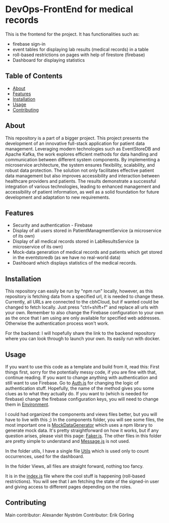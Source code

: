 # DevOps-FrontEnd for medical records
This is the frontend for the project. It has functionalities such as:
* firebase sign-in
* event tables for displaying lab results (medical records) in a table
* roll-based restrictions on pages with help of firestore (firebase)
* Dashboard for displaying statistics

## Table of Contents

- [About](#about)
- [Features](#features)
- [Installation](#installation)
- [Usage](#usage)
- [Contributing](#contributing)

## About
This repository is a part of a bigger project.
This project presents the development of an innovative full-stack application for patient data management. Leveraging modern technologies such as EventStoreDB and Apache Kafka, the work explores efficient methods for data handling and communication between different system components. By implementing a microservice architecture, the system ensures flexibility, scalability, and robust data protection. The solution not only facilitates effective patient data management but also improves accessibility and interaction between healthcare providers and patients. The results demonstrate a successful integration of various technologies, leading to enhanced management and accessibility of patient information, as well as a solid foundation for future development and adaptation to new requirements. 

## Features
* Security and authentication - Firebase
* Display of all users stored in PatientManagmentService (a microservice of its own)
* Display of all medical records stored in LabResultsService (a microservice of its own)
* Mock-data generation of medical records and patients which get stored in the eventstoredb (as we have no real-world data)
* Dashboard which displays statistics of the medical records.

## Installation
This repository can easily be run by "npm run" locally, however, as this repository is fetching data from a specified url, it is needed to change these.
Currently, all URLs are connected to the cbhCloud, but if wanted could be changed to fetch locally. Just press "ctrl+shift+f" and replace all urls with your own.
Remember to also change the Firebase configuration to your own as the once that I am using are only available for specified web addresses. Otherwise the authentication process won't work.

For the backend:
I will hopefully share the link to the backend repository where you can look through to launch your own. Its easily run with docker.

## Usage

If you want to use this code as a template and build from it, read this:
First things first, sorry for the potentially messy code, if you are fine with that, continue reading.
If you want to change anything with authentication and still want to use Firebase. Go to [Auth.js](src/authentication/auth.js) for changing the logic of authentication stuff. Hopefully, the name of the method gives you some clues as to what they actually do. If you want to (which is needed for firebase) change the firebase configuration keys, you will need to change them in [Environment](.env.local).

I could had organized the components and views files better, but you will have to live with this ;)
In the components folder, you will see some files, the most important one is [MockDataGenerator](src/components/MockDataGenerator.ts) which uses a npm library to generate mock data. It's pretty straightforward on how it works, but if any question arises, please visit this page: [Faker.js](https://fakerjs.dev). The other files in this folder are pretty simple to understand and [Message.js](src/components/Message.jsx) is not used.

In the folder utils, I have a single file [Utils](src/utils/utils.js) which is used only to count occurrences, used for the dashboard.

In the folder Views, all files are straight forward, nothing too fancy.

It is in the [index.js](src/index.js) file where the cool stuff is happening (roll-based restrictions). You will see that I am fetching the state of the signed-in user and giving access to different pages depending on the roles.

## Contributing
Main contributor: Alexander Nyström 
Contributor: Erik Görling
